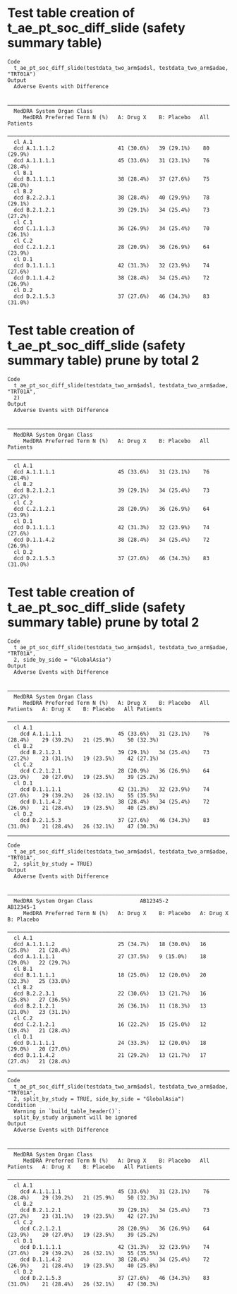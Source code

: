 # Test table creation of t_ae_pt_soc_diff_slide  (safety summary table)

    Code
      t_ae_pt_soc_diff_slide(testdata_two_arm$adsl, testdata_two_arm$adae, "TRT01A")
    Output
      Adverse Events with Difference
      
      ———————————————————————————————————————————————————————————————————————
      MedDRA System Organ Class                                              
         MedDRA Preferred Term N (%)   A: Drug X    B: Placebo   All Patients
      ———————————————————————————————————————————————————————————————————————
      cl A.1                                                                 
      dcd A.1.1.1.2                    41 (30.6%)   39 (29.1%)    80 (29.9%) 
      dcd A.1.1.1.1                    45 (33.6%)   31 (23.1%)    76 (28.4%) 
      cl B.1                                                                 
      dcd B.1.1.1.1                    38 (28.4%)   37 (27.6%)    75 (28.0%) 
      cl B.2                                                                 
      dcd B.2.2.3.1                    38 (28.4%)   40 (29.9%)    78 (29.1%) 
      dcd B.2.1.2.1                    39 (29.1%)   34 (25.4%)    73 (27.2%) 
      cl C.1                                                                 
      dcd C.1.1.1.3                    36 (26.9%)   34 (25.4%)    70 (26.1%) 
      cl C.2                                                                 
      dcd C.2.1.2.1                    28 (20.9%)   36 (26.9%)    64 (23.9%) 
      cl D.1                                                                 
      dcd D.1.1.1.1                    42 (31.3%)   32 (23.9%)    74 (27.6%) 
      dcd D.1.1.4.2                    38 (28.4%)   34 (25.4%)    72 (26.9%) 
      cl D.2                                                                 
      dcd D.2.1.5.3                    37 (27.6%)   46 (34.3%)    83 (31.0%) 

# Test table creation of t_ae_pt_soc_diff_slide  (safety summary table) prune by total 2

    Code
      t_ae_pt_soc_diff_slide(testdata_two_arm$adsl, testdata_two_arm$adae, "TRT01A",
      2)
    Output
      Adverse Events with Difference
      
      ———————————————————————————————————————————————————————————————————————
      MedDRA System Organ Class                                              
         MedDRA Preferred Term N (%)   A: Drug X    B: Placebo   All Patients
      ———————————————————————————————————————————————————————————————————————
      cl A.1                                                                 
      dcd A.1.1.1.1                    45 (33.6%)   31 (23.1%)    76 (28.4%) 
      cl B.2                                                                 
      dcd B.2.1.2.1                    39 (29.1%)   34 (25.4%)    73 (27.2%) 
      cl C.2                                                                 
      dcd C.2.1.2.1                    28 (20.9%)   36 (26.9%)    64 (23.9%) 
      cl D.1                                                                 
      dcd D.1.1.1.1                    42 (31.3%)   32 (23.9%)    74 (27.6%) 
      dcd D.1.1.4.2                    38 (28.4%)   34 (25.4%)    72 (26.9%) 
      cl D.2                                                                 
      dcd D.2.1.5.3                    37 (27.6%)   46 (34.3%)    83 (31.0%) 

# Test table creation of t_ae_pt_soc_diff_slide (safety summary table) prune by total 2

    Code
      t_ae_pt_soc_diff_slide(testdata_two_arm$adsl, testdata_two_arm$adae, "TRT01A",
      2, side_by_side = "GlobalAsia")
    Output
      Adverse Events with Difference
      
      ————————————————————————————————————————————————————————————————————————————————————————————————————————————————
      MedDRA System Organ Class                                                                                       
         MedDRA Preferred Term N (%)   A: Drug X    B: Placebo   All Patients   A: Drug X    B: Placebo   All Patients
      ————————————————————————————————————————————————————————————————————————————————————————————————————————————————
      cl A.1                                                                                                          
        dcd A.1.1.1.1                  45 (33.6%)   31 (23.1%)    76 (28.4%)    29 (39.2%)   21 (25.9%)    50 (32.3%) 
      cl B.2                                                                                                          
        dcd B.2.1.2.1                  39 (29.1%)   34 (25.4%)    73 (27.2%)    23 (31.1%)   19 (23.5%)    42 (27.1%) 
      cl C.2                                                                                                          
        dcd C.2.1.2.1                  28 (20.9%)   36 (26.9%)    64 (23.9%)    20 (27.0%)   19 (23.5%)    39 (25.2%) 
      cl D.1                                                                                                          
        dcd D.1.1.1.1                  42 (31.3%)   32 (23.9%)    74 (27.6%)    29 (39.2%)   26 (32.1%)    55 (35.5%) 
        dcd D.1.1.4.2                  38 (28.4%)   34 (25.4%)    72 (26.9%)    21 (28.4%)   19 (23.5%)    40 (25.8%) 
      cl D.2                                                                                                          
        dcd D.2.1.5.3                  37 (27.6%)   46 (34.3%)    83 (31.0%)    21 (28.4%)   26 (32.1%)    47 (30.3%) 

---

    Code
      t_ae_pt_soc_diff_slide(testdata_two_arm$adsl, testdata_two_arm$adae, "TRT01A",
      2, split_by_study = TRUE)
    Output
      Adverse Events with Difference
      
      ——————————————————————————————————————————————————————————————————————————————————
      MedDRA System Organ Class               AB12345-2                 AB12345-1       
         MedDRA Preferred Term N (%)   A: Drug X    B: Placebo   A: Drug X    B: Placebo
      ——————————————————————————————————————————————————————————————————————————————————
      cl A.1                                                                            
      dcd A.1.1.1.2                    25 (34.7%)   18 (30.0%)   16 (25.8%)   21 (28.4%)
      dcd A.1.1.1.1                    27 (37.5%)   9 (15.0%)    18 (29.0%)   22 (29.7%)
      cl B.1                                                                            
      dcd B.1.1.1.1                    18 (25.0%)   12 (20.0%)   20 (32.3%)   25 (33.8%)
      cl B.2                                                                            
      dcd B.2.2.3.1                    22 (30.6%)   13 (21.7%)   16 (25.8%)   27 (36.5%)
      dcd B.2.1.2.1                    26 (36.1%)   11 (18.3%)   13 (21.0%)   23 (31.1%)
      cl C.2                                                                            
      dcd C.2.1.2.1                    16 (22.2%)   15 (25.0%)   12 (19.4%)   21 (28.4%)
      cl D.1                                                                            
      dcd D.1.1.1.1                    24 (33.3%)   12 (20.0%)   18 (29.0%)   20 (27.0%)
      dcd D.1.1.4.2                    21 (29.2%)   13 (21.7%)   17 (27.4%)   21 (28.4%)

---

    Code
      t_ae_pt_soc_diff_slide(testdata_two_arm$adsl, testdata_two_arm$adae, "TRT01A",
      2, split_by_study = TRUE, side_by_side = "GlobalAsia")
    Condition
      Warning in `build_table_header()`:
      split_by_study argument will be ignored
    Output
      Adverse Events with Difference
      
      ————————————————————————————————————————————————————————————————————————————————————————————————————————————————
      MedDRA System Organ Class                                                                                       
         MedDRA Preferred Term N (%)   A: Drug X    B: Placebo   All Patients   A: Drug X    B: Placebo   All Patients
      ————————————————————————————————————————————————————————————————————————————————————————————————————————————————
      cl A.1                                                                                                          
        dcd A.1.1.1.1                  45 (33.6%)   31 (23.1%)    76 (28.4%)    29 (39.2%)   21 (25.9%)    50 (32.3%) 
      cl B.2                                                                                                          
        dcd B.2.1.2.1                  39 (29.1%)   34 (25.4%)    73 (27.2%)    23 (31.1%)   19 (23.5%)    42 (27.1%) 
      cl C.2                                                                                                          
        dcd C.2.1.2.1                  28 (20.9%)   36 (26.9%)    64 (23.9%)    20 (27.0%)   19 (23.5%)    39 (25.2%) 
      cl D.1                                                                                                          
        dcd D.1.1.1.1                  42 (31.3%)   32 (23.9%)    74 (27.6%)    29 (39.2%)   26 (32.1%)    55 (35.5%) 
        dcd D.1.1.4.2                  38 (28.4%)   34 (25.4%)    72 (26.9%)    21 (28.4%)   19 (23.5%)    40 (25.8%) 
      cl D.2                                                                                                          
        dcd D.2.1.5.3                  37 (27.6%)   46 (34.3%)    83 (31.0%)    21 (28.4%)   26 (32.1%)    47 (30.3%) 

